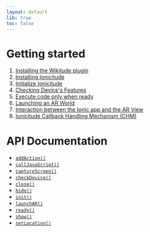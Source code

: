 ```yaml
---
layout: default
lib: true
toc: false
---
```


# Getting started
1. [Installing the Wikitude plugin](Installing-the-Wikitude-plugin)
1. [Installing Ionicitude](Installing-Ionicitude)
1. [Initialize Ionicitude](Initialize-Ionicitude)
1. [Checking Device's Features](Checking-Device's-Features)
1. [Execute code only when ready](Execute-code-only-when-ready)
1. [Launching an AR World](Launching-an-AR-World)
1. [Interaction between the Ionic app and the AR View](Interaction-between-the-Ionic-app-and-the-AR-View)
1. [Ionicitude Callback Handling Mechanism (CHM)](Ionicitude-Callback-Handling-Mechanism-(CHM))

# API Documentation
* [`addAction()`](addAction())
* [`callJavaScript()`](callJavaScript())
* [`captureScreen()`](captureScreen())
* [`checkDevice()`](checkDevice())
* [`close()`](close())
* [`hide()`](hide())
* [`init()`](init())
* [`launchAR()`](launchAR())
* [`ready()`](ready())
* [`show()`](show())
* [`setLocation()`](setLocation())